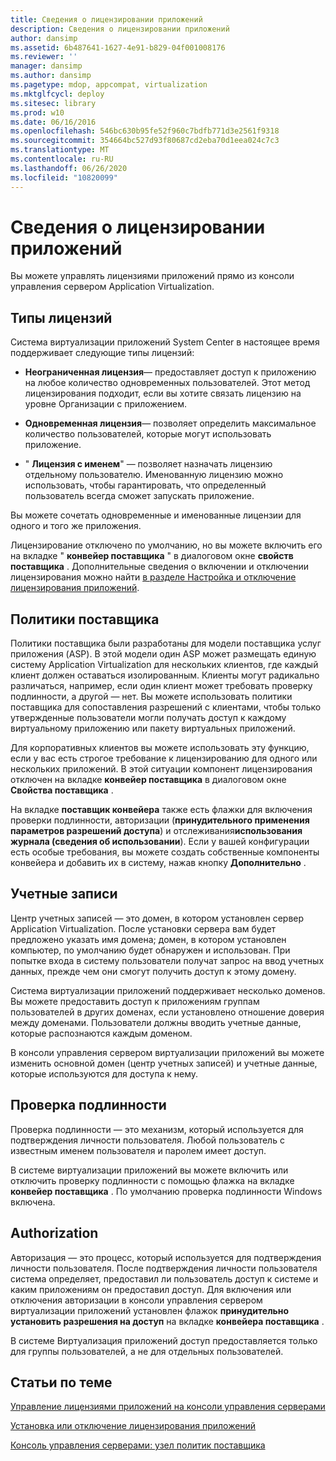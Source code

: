 ```yaml
---
title: Сведения о лицензировании приложений
description: Сведения о лицензировании приложений
author: dansimp
ms.assetid: 6b487641-1627-4e91-b829-04f001008176
ms.reviewer: ''
manager: dansimp
ms.author: dansimp
ms.pagetype: mdop, appcompat, virtualization
ms.mktglfcycl: deploy
ms.sitesec: library
ms.prod: w10
ms.date: 06/16/2016
ms.openlocfilehash: 546bc630b95fe52f960c7bdfb771d3e2561f9318
ms.sourcegitcommit: 354664bc527d93f80687cd2eba70d1eea024c7c3
ms.translationtype: MT
ms.contentlocale: ru-RU
ms.lasthandoff: 06/26/2020
ms.locfileid: "10820099"
---
```

# Сведения о лицензировании приложений


Вы можете управлять лицензиями приложений прямо из консоли управления сервером Application Virtualization.

## Типы лицензий


Система виртуализации приложений System Center в настоящее время поддерживает следующие типы лицензий:

-   **Неограниченная лицензия**— предоставляет доступ к приложению на любое количество одновременных пользователей. Этот метод лицензирования подходит, если вы хотите связать лицензию на уровне Организации с приложением.

-   **Одновременная лицензия**— позволяет определить максимальное количество пользователей, которые могут использовать приложение.

-   " **Лицензия с именем**" — позволяет назначать лицензию отдельному пользователю. Именованную лицензию можно использовать, чтобы гарантировать, что определенный пользователь всегда сможет запускать приложение.

Вы можете сочетать одновременные и именованные лицензии для одного и того же приложения.

Лицензирование отключено по умолчанию, но вы можете включить его на вкладке " **конвейер поставщика** " в диалоговом окне **свойств поставщика** . Дополнительные сведения о включении и отключении лицензирования можно найти [в разделе Настройка и отключение лицензирования приложений](how-to-set-up-or-disable-application-licensing.md).

## Политики поставщика


Политики поставщика были разработаны для модели поставщика услуг приложения (ASP). В этой модели один ASP может размещать единую систему Application Virtualization для нескольких клиентов, где каждый клиент должен оставаться изолированным. Клиенты могут радикально различаться, например, если один клиент может требовать проверку подлинности, а другой — нет. Вы можете использовать политики поставщика для сопоставления разрешений с клиентами, чтобы только утвержденные пользователи могли получать доступ к каждому виртуальному приложению или пакету виртуальных приложений.

Для корпоративных клиентов вы можете использовать эту функцию, если у вас есть строгое требование к лицензированию для одного или нескольких приложений. В этой ситуации компонент лицензирования отключен на вкладке **конвейер поставщика** в диалоговом окне **Свойства поставщика** .

На вкладке **поставщик конвейера** также есть флажки для включения проверки подлинности, авторизации (**принудительного применения параметров разрешений доступа**) и отслеживания**использования журнала (сведения об использовании**). Если у вашей конфигурации есть особые требования, вы можете создать собственные компоненты конвейера и добавить их в систему, нажав кнопку **Дополнительно** .

## Учетные записи


Центр учетных записей — это домен, в котором установлен сервер Application Virtualization. После установки сервера вам будет предложено указать имя домена; домен, в котором установлен компьютер, по умолчанию будет обнаружен и использован. При попытке входа в систему пользователи получат запрос на ввод учетных данных, прежде чем они смогут получить доступ к этому домену.

Система виртуализации приложений поддерживает несколько доменов. Вы можете предоставить доступ к приложениям группам пользователей в других доменах, если установлено отношение доверия между доменами. Пользователи должны вводить учетные данные, которые распознаются каждым доменом.

В консоли управления сервером виртуализации приложений вы можете изменить основной домен (центр учетных записей) и учетные данные, которые используются для доступа к нему.

## Проверка подлинности


Проверка подлинности — это механизм, который используется для подтверждения личности пользователя. Любой пользователь с известным именем пользователя и паролем имеет доступ.

В системе виртуализации приложений вы можете включить или отключить проверку подлинности с помощью флажка на вкладке **конвейер поставщика** . По умолчанию проверка подлинности Windows включена.

## Authorization


Авторизация — это процесс, который используется для подтверждения личности пользователя. После подтверждения личности пользователя система определяет, предоставил ли пользователь доступ к системе и каким приложениям он предоставил доступ. Для включения или отключения авторизации в консоли управления сервером виртуализации приложений установлен флажок **принудительно установить разрешения на доступ** на вкладке **конвейера поставщика** .

В системе Виртуализация приложений доступ предоставляется только для группы пользователей, а не для отдельных пользователей.

## Статьи по теме


[Управление лицензиями приложений на консоли управления серверами](how-to-manage-application-licenses-in-the-server-management-console.md)

[Установка или отключение лицензирования приложений](how-to-set-up-or-disable-application-licensing.md)

[Консоль управления серверами: узел политик поставщика](server-management-console-provider-policies-node.md)

 

 





